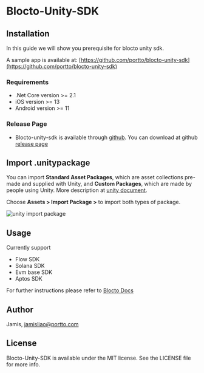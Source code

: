 # Blocto-Unity-SDK

## Installation

In this guide we will show you prerequisite for blocto unity sdk.

A sample app is available at: [https://github.com/portto/blocto-unity-sdk](https://github.com/portto/blocto-unity-sdk)

### Requirements <a href="#requirements" id="requirements"></a>

* .Net Core version >= 2.1
* iOS version >= 13
* Android version >= 11

### Release Page

* Blocto-unity-sdk is available through [github](https://github.com/portto/blocto-unity-sdk/tree/main/Assets/Plugins/Blocto.Sdk). You can download at github [release page](https://github.com/portto/blocto-unity-sdk/releases/tag/blocto-unity-sdk.0.1.0)

## Import .unitypackage

You can import **Standard Asset Packages**, which are asset collections pre-made and supplied with Unity, and **Custom Packages**, which are made by people using Unity. More description at [unity document](https://docs.unity3d.com/Manual/AssetPackagesImport.html).

Choose **Assets > Import Package >** to import both types of package.

![unity import package](https://files.gitbook.com/v0/b/gitbook-x-prod.appspot.com/o/spaces%2F-MFJEAgz-LrhDYkRm4sv%2Fuploads%2FNvJDR0MSuBI5TYdDpVIP%2FImport-unity-package.png?alt=media&token=f0160516-335f-4a56-bf63-a186bd36e478)


## Usage
Currently support 
 * Flow SDK
 * Solana SDK
 * Evm base SDK
 * Aptos SDK

For further instructions please refer to [Blocto Docs](https://docs.blocto.app/blocto-sdk/unity-sdk)

## Author

Jamis, jamisliao@portto.com

## License

Blocto-Unity-SDK is available under the MIT license. See the LICENSE file for more info.